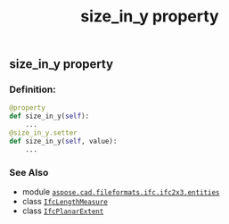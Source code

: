 ﻿---
title: size_in_y property
second_title: Aspose.CAD for Python via .NET API References
description: 
type: docs
weight: 70
url: /python-net/aspose.cad.fileformats.ifc.ifc2x3.entities/ifcplanarextent/size_in_y/
is_root: false
---

## size_in_y property

### Definition:
```python
@property
def size_in_y(self):
    ...
@size_in_y.setter
def size_in_y(self, value):
    ...
```

### See Also
* module [`aspose.cad.fileformats.ifc.ifc2x3.entities`](../../)
* class [`IfcLengthMeasure`](/cad/python-net/aspose.cad.fileformats.ifc.ifc2x3.types/ifclengthmeasure)
* class [`IfcPlanarExtent`](/cad/python-net/aspose.cad.fileformats.ifc.ifc2x3.entities/ifcplanarextent)
